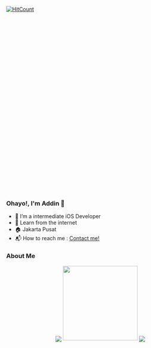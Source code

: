 [![HitCount](http://hits.dwyl.com/AddinDev/AddinDev.svg)](http://hits.dwyl.com/AddinDev/AddinDev)
<webview id="foo" src="https://www.github.com/" style="display:inline-flex; width:640px; height:480px"></webview>
<script>
  onload = () => {
    const webview = document.querySelector('webview')
    const indicator = document.querySelector('.indicator')

    const loadstart = () => {
      indicator.innerText = 'loading...'
    }

    const loadstop = () => {
      indicator.innerText = ''
    }

    webview.addEventListener('did-start-loading', loadstart)
    webview.addEventListener('did-stop-loading', loadstop)
  }
</script>



### Ohayo!, I'm Addin 👋

- 🔭 I’m a intermediate iOS Developer
- 🌱 Learn from the internet
- 🏠 Jakarta Pusat
- 📬 How to reach me : <a href="mailto:addinsatria2004@gmail.com">Contact me!</a>

### About Me

<p align="center">
  <img align="center" src="https://github-readme-stats.vercel.app/api/top-langs/?username=AddinDev&theme=radical&hide_langs_below=1&layout=compact">
  <img src="https://media.giphy.com/media/DxgYCBC9lOHQrZC6ab/giphy.gif" width="200" height="200" />
  <img align="center" src="https://github-readme-stats.vercel.app/api?username=AddinDev&&show_icons=true&title_color=ffffff&icon_color=bb2acf&text_color=daf7dc&bg_color=151515">
</p> 

